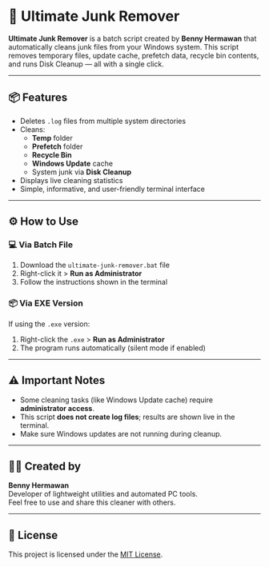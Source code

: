 # 🧹 Ultimate Junk Remover

**Ultimate Junk Remover** is a batch script created by **Benny Hermawan** that automatically cleans junk files from your Windows system. This script removes temporary files, update cache, prefetch data, recycle bin contents, and runs Disk Cleanup — all with a single click.

---

## 📦 Features

- Deletes `.log` files from multiple system directories
- Cleans:
  - **Temp** folder
  - **Prefetch** folder
  - **Recycle Bin**
  - **Windows Update** cache
  - System junk via **Disk Cleanup**
- Displays live cleaning statistics
- Simple, informative, and user-friendly terminal interface

---

## ⚙️ How to Use

### 💻 Via Batch File
1. Download the `ultimate-junk-remover.bat` file
2. Right-click it > **Run as Administrator**
3. Follow the instructions shown in the terminal

### 📦 Via EXE Version
If using the `.exe` version:
1. Right-click the `.exe` > **Run as Administrator**
2. The program runs automatically (silent mode if enabled)

---

## ⚠️ Important Notes

- Some cleaning tasks (like Windows Update cache) require **administrator access**.
- This script **does not create log files**; results are shown live in the terminal.
- Make sure Windows updates are not running during cleanup.

---

## 👨‍💻 Created by

**Benny Hermawan**  
Developer of lightweight utilities and automated PC tools.  
Feel free to use and share this cleaner with others.

---

## 📝 License

This project is licensed under the [MIT License](LICENSE).

